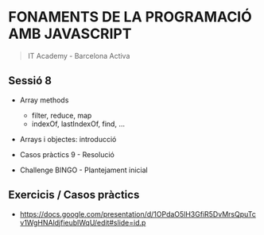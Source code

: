 # FONAMENTS DE LA PROGRAMACIÓ AMB JAVASCRIPT

> IT Academy - Barcelona Activa

## Sessió 8

- Array methods

  - filter, reduce, map
  - indexOf, lastIndexOf, find, ...

- Arrays i objectes: introducció

- Casos pràctics 9 - Resolució

- Challenge BINGO - Plantejament inicial

## Exercicis / Casos pràctics

- https://docs.google.com/presentation/d/1OPdaO5lH3GfiR5DvMrsQpuTcv1WgHNAldjfieublWqU/edit#slide=id.p
